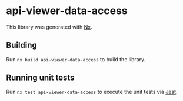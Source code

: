 # api-viewer-data-access

This library was generated with [Nx](https://nx.dev).

## Building

Run `nx build api-viewer-data-access` to build the library.

## Running unit tests

Run `nx test api-viewer-data-access` to execute the unit tests via [Jest](https://jestjs.io).
